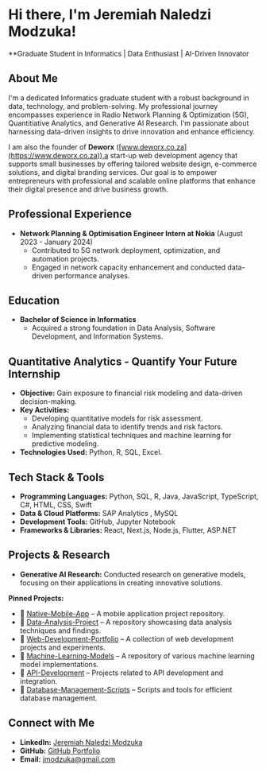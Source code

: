 # Hi there, I'm Jeremiah Naledzi Modzuka!

**Graduate Student in Informatics | Data Enthusiast | AI-Driven Innovator

## About Me

I'm a dedicated Informatics graduate student with a robust background in data, technology, and problem-solving. My professional journey encompasses experience in Radio Network Planning & Optimization (5G), Quantitiative Analytics, and Generative AI Research. I'm passionate about harnessing data-driven insights to drive innovation and enhance efficiency.

I am also the founder of **Deworx** ([www.deworx.co.za](https://www.deworx.co.za)),a start-up web development agency that supports small businesses by offering tailored website design, e-commerce solutions, and digital branding services. Our goal is to empower entrepreneurs with professional and scalable online platforms that enhance their digital presence and drive business growth.

## Professional Experience

- **Network Planning & Optimisation Engineer Intern at Nokia** (August 2023 - January 2024)
  - Contributed to 5G network deployment, optimization, and automation projects.
  - Engaged in network capacity enhancement and conducted data-driven performance analyses.
 
## Education

- **Bachelor of Science in Informatics**
  - Acquired a strong foundation in Data Analysis, Software Development, and Information Systems.

## Quantitative Analytics - Quantify Your Future Internship

- **Objective:** Gain exposure to financial risk modeling and data-driven decision-making.
- **Key Activities:**
  - Developing quantitative models for risk assessment.
  - Analyzing financial data to identify trends and risk factors.
  - Implementing statistical techniques and machine learning for predictive modeling.
- **Technologies Used:** Python, R, SQL, Excel.

## Tech Stack & Tools

- **Programming Languages:** Python, SQL, R, Java, JavaScript, TypeScript, C#, HTML, CSS, Swift 
- **Data & Cloud Platforms:** SAP Analytics , MySQL
- **Development Tools:** GitHub, Jupyter Notebook
- **Frameworks & Libraries:** React, Next.js, Node.js, Flutter, ASP.NET

## Projects & Research

- **Generative AI Research:** Conducted research on generative models, focusing on their applications in creating innovative solutions.

 **Pinned Projects:**
- 🔹 [Native-Mobile-App](https://github.com/jmodzuka/Native-Mobile-App) – A mobile application project repository.
- 🔹 [Data-Analysis-Project](https://github.com/jmodzuka/Data-Analysis-Project) – A repository showcasing data analysis techniques and findings.
- 🔹 [Web-Development-Portfolio](https://github.com/jmodzuka/Web-Development-Portfolio) – A collection of web development projects and experiments.
- 🔹 [Machine-Learning-Models](https://github.com/jmodzuka/Machine-Learning-Models) – A repository of various machine learning model implementations.
- 🔹 [API-Development](https://github.com/jmodzuka/API-Development) – Projects related to API development and integration.
- 🔹 [Database-Management-Scripts](https://github.com/jmodzuka/Database-Management-Scripts) – Scripts and tools for efficient database management.

## Connect with Me

- **LinkedIn:** [Jeremiah Naledzi Modzuka](https://www.linkedin.com/in/jeremiah-naledzi-modzuka)
- **GitHub:** [GitHub Portfolio](https://github.com/jmodzuka?tab=repositories)
- **Email:** jmodzuka@gmail.com






